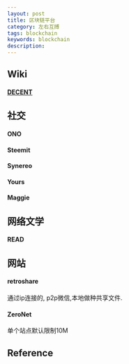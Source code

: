 ```yaml
---
layout: post
title: 区块链平台
category: 左右互搏
tags: blockchain
keywords: blockchain
description: 
---
```



## Wiki

#### [DECENT](https://decent.ch/)


## 社交

#### ONO

#### Steemit

#### Synereo

#### Yours

#### Maggie

## 网络文学

#### READ

## 网站

#### retroshare

通过ip连接的, p2p微信,本地做种共享文件.

#### ZeroNet

单个站点默认限制10M

## Reference
